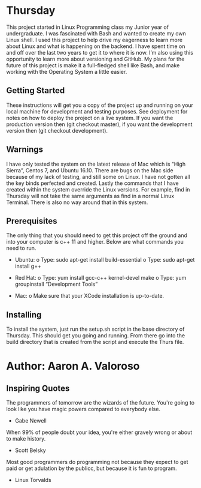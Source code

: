 # Thursday

This project started in Linux Programming class my Junior year of undergraduate. I was fascinated with Bash and wanted to create my own Linux shell. I used this project to help drive my eagerness to learn more about Linux and what is happening on the backend. I have spent time on and off over the last two years to get it to where it is now. I’m also using this opportunity to learn more about versioning and GitHub. My plans for the future of this project is make it a full-fledged shell like Bash, and make working with the Operating System a little easier.

## Getting Started

These instructions will get you a copy of the project up and running on your local machine for development and testing purposes. See deployment for notes on how to deploy the project on a live system. If you want the production version then (git checkout master), if you want the development version then (git checkout development).

## Warnings

I have only tested the system on the latest release of Mac which is “High Sierra”, Centos 7, and Ubuntu 16.10. There are bugs on the Mac side because of my lack of testing, and still some on Linux. I have not gotten all the key binds perfected and created. Lastly the commands that I have created within the system override the Linux versions. For example, find in Thursday will not take the same arguments as find in a normal Linux Terminal. There is also no way around that in this system. 

## Prerequisites

The only thing that you should need to get this project off the ground and into your computer is c++ 11 and higher. Below are what commands you need to run.

-	Ubuntu: 
o	Type: sudo apt-get install build-essential 
o	Type: sudo apt-get install g++

-	Red Hat: 
o	Type: yum install gcc-c++ kernel-devel make
o	Type: yum groupinstall “Development Tools”

-	Mac:
o	Make sure that your XCode installation is up-to-date. 

## Installing

To install the system, just run the setup.sh script in the base directory of Thursday. This should get you going and running. From there go into the build directory that is created from the script and execute the Thurs file.



# Author: Aaron A. Valoroso



## Inspiring Quotes

 The programmers of tomorrow are the wizards of the future. You're going to look like you have magic  powers compared to everybody else.
 
 - Gabe Newell
   
  When 99% of people doubt your idea, you're either gravely wrong or about to make history.
  
   - Scott Belsky

  Most good programmers do programming not because they expect to get paid or get adulation by the publicc, but because it is fun to       program.

   - Linux Torvalds
